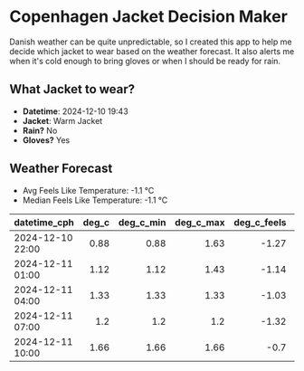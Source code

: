 
# Copenhagen Jacket Decision Maker

Danish weather can be quite unpredictable, so I created this app to help me decide which jacket to wear based on the weather forecast. 
It also alerts me when it's cold enough to bring gloves or when I should be ready for rain.

## What Jacket to wear?

- **Datetime**: 2024-12-10 19:43
- **Jacket**: Warm Jacket
- **Rain?** No
- **Gloves?** Yes

## Weather Forecast
- Avg Feels Like Temperature: -1.1 °C
- Median Feels Like Temperature: -1.1 °C

| datetime_cph     |   deg_c |   deg_c_min |   deg_c_max |   deg_c_feels | weather   | wind   | rain   |
|:-----------------|--------:|------------:|------------:|--------------:|:----------|:-------|:-------|
| 2024-12-10 22:00 |    0.88 |        0.88 |        1.63 |         -1.27 | Clouds    | Low    | None   |
| 2024-12-11 01:00 |    1.12 |        1.12 |        1.43 |         -1.14 | Clouds    | Low    | None   |
| 2024-12-11 04:00 |    1.33 |        1.33 |        1.33 |         -1.03 | Clouds    | Low    | None   |
| 2024-12-11 07:00 |    1.2  |        1.2  |        1.2  |         -1.32 | Clouds    | Low    | None   |
| 2024-12-11 10:00 |    1.66 |        1.66 |        1.66 |         -0.7  | Clouds    | Low    | None   |
        